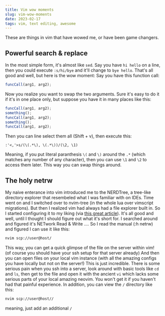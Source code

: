 ```yaml
---
title: Vim wow moments
slug: vim-wow-moments
date: 2023-02-17
tags: vim, text editing, awesome
---
```


These are things in vim that have wowed me, or have been game changers.

## Powerful search & replace

In the most simple form, it's almost like `sed`. Say you have `hi hello` on a line, then you could execute `:s/hi/bye` and it'll change to `bye hello`. That's all good and well, but here is the wow moment: Say you have this function call:

```javascript
funcCall(arg1, arg2);
```

Now you realize you want to swap the two arguments. Sure it's easy to do it if it's in one place only, but suppose you have it in many places like this:

```javascript
funcCall(arg1, arg2);
something();
funcCall(arg1, arg2);
something();
funcCall(arg1, arg2);
```

Then you can line select them all (Shift + v), then execute this:

```regex
:'<,'>s/(\(.*\), \(.*\))/(\2, \1)
```

Meaning, if you put literal paranthesis `\(` and `\)` around the `.*` (which matches any number of any character), then you can use `\1` and `\2` to access them later. This way you can swap things around.

## The holy netrw

My naive enterance into vim introduced me to the NERDTree, a tree-like directory explorer that resembeled what I was familiar with on IDEs. Time went on and I switched over to nvim-tree (in the whole lua over vimscript migrations). But then I realized vim had always had a file explorer built in. So I started configuring it to my liking (via [this great article](https://vonheikemen.github.io/devlog/tools/using-netrw-vim-builtin-file-explorer/)). It's all good and well, until I thought I should figure out what it's short for. I searched around and figured it's NETwork Read & Write .... So I read the manual (:h netrw) and figured I can use it like this:

```bash
nvim scp://user@host/
```

This way, you can get a quick glimpse of the file on the server within vim! (of course you should have your ssh setup for that server already) And then you can open files on your local vim instance (with all the amazing configs you have locally but not on the server!) This is just incredible. There is some serious pain when you ssh into a server, look around with basic tools like `cd` and `ls`, then get to the file and open it with the ancient `vi` which lacks some serious parts of your local amazing neovim. You won't get it if you haven't had that painful experience. In addition, you can view the `/` directory like this:

```bash
nvim scp://user@host//
```

meaning, just add an additional `/`
